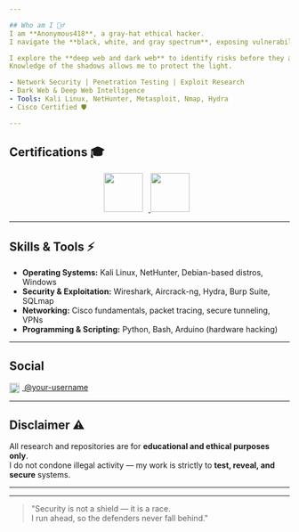 ```yaml
---

## Who am I 🕵️‍♂️
I am **Anonymous418**, a gray-hat ethical hacker.  
I navigate the **black, white, and gray spectrum**, exposing vulnerabilities and reinforcing defenses.  

I explore the **deep web and dark web** to identify risks before they are exploited.  
Knowledge of the shadows allows me to protect the light.  

- Network Security | Penetration Testing | Exploit Research  
- Dark Web & Deep Web Intelligence  
- Tools: Kali Linux, NetHunter, Metasploit, Nmap, Hydra  
- Cisco Certified 🛡️  

---
```


## Certifications 🎓

<p align="center">
  <a href="https://www.credly.com/badges/1c6bd274-95a2-4297-8d7e-feb31cd9c1bb/public_url" target="_blank">
    <img src="https://images.credly.com/images/af8c6b4e-fc31-47c4-8dcb-eb7a2065dc5b/I2CS__1_.png" height="70" style="margin-right: 10px;" />
  </a>
  <a href="https://www.credly.com/badges/6b584c39-a82e-477a-8cde-4635366acfb9/public_url" target="_blank">
    <img src="https://images.credly.com/images/242902b5-f527-42ad-865e-977c9e1b5b58/image.png" height="70" style="margin-right: 10px;" />
  </a>
</p>

---

## Skills & Tools ⚡
- **Operating Systems:** Kali Linux, NetHunter, Debian-based distros, Windows  
- **Security & Exploitation:** Wireshark, Aircrack-ng, Hydra, Burp Suite, SQLmap  
- **Networking:** Cisco fundamentals, packet tracing, secure tunneling, VPNs  
- **Programming & Scripting:** Python, Bash, Arduino (hardware hacking)  

---

## Social
<p align="left">
  <a href="https://instagram.com/your-username" target="_blank">
    <img src="https://cdn.jsdelivr.net/npm/simple-icons@v9/icons/instagram.svg" height="18" style="vertical-align:middle; margin-right:5px;" />  
    @your-username
  </a>
</p>

---

## Disclaimer ⚠️
All research and repositories are for **educational and ethical purposes only**.  
I do not condone illegal activity — my work is strictly to **test, reveal, and secure** systems.  

---

<!--
If you found this line using OSINT...
you are not just looking.
You are watching.
And that makes you one of us.
-->

---

> "Security is not a shield — it is a race.  
> I run ahead, so the defenders never fall behind."
